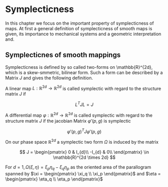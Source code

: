 # Symplecticness
In this chapter we focus on the important property of symplecticness of maps.
At first a general definition of symplecticness of smooth maps is given, its importance to mechanical systems and a geometric interpretation and.

## Symplecticnes of smooth mappings
Symplecticness is defined by so called two-forms on \mathbb{R}^{2d}, which is a skew-smmetric, bilinear form.
Such a form can be described by a Matrix $J$ and gives the following definition.

A linear map $L: \mathbb{R}^{2d} \rightarrow \mathbb{R}^{2d}$ is called symplectic with regard to the structure matrix $J$ if 

$$
L^{T}JL = J 
$$

A differential map $\varphi: \mathbb{R}^{2d} \rightarrow \mathbb{R}^{2d}$ is called symplectic with regard to the structure matrix $J$ if the jacobian Matrix $\varphi'(p,g)$ is symplectic

$$
\varphi'(p,g)^{T}J\varphi'(p,g)
$$

On our phase space $\mathbb{R}^{2d}$ a symplectic two form $\Omega$ is induced by the matrix

$$
J = \begin{pmatrix}
              0 & I_{d}\\
              -I_{d} & 0\\
          \end{pmatrix} \in \mathbb{R}^{2d \times 2d}
$$

For $d = 1, \Omega(\xi, \eta) = \xi_p \eta_q - \xi_q\eta_p$ as the oriented area of the parallogram spanned by $\xi = \begin{pmatrix}
\xi_q \\
\xi_p
\end{pmatrix}$ and $\eta = \begin{pmatrix}
\eta_q \\
\eta_p
\end{pmatrix}$



